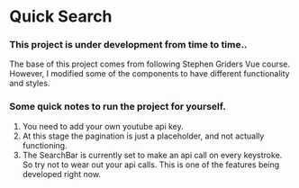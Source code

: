 # Quick Search

### This project is under development from time to time..
  The base of this project comes from following Stephen Griders Vue course. However, I modified some of the components to have different functionality and styles.

### Some quick notes to run the project for yourself.

1. You need to add your own youtube api key.
2. At this stage the pagination is just a placeholder, and not actually functioning.
3. The SearchBar is currently set to make an api call on every keystroke. So try not to wear out your api calls. This is one of the features being developed right now.
